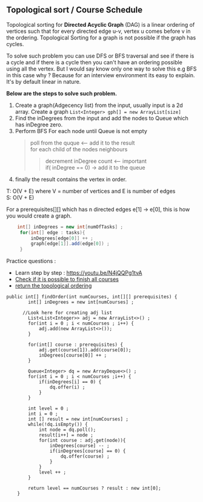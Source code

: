 ## Topological sort / Course Schedule

Topological sorting for **Directed Acyclic Graph** (DAG) is a linear ordering of vertices such that for 
every directed edge u-v, vertex u comes before v in the ordering. 
Topological Sorting for a graph is not possible if the graph has cycles.

To solve such problem you can use DFS or BFS traversal and see if there is a cycle and
if there is a cycle then you can't have an ordering possible using all the vertex.
But I would say know only one way to solve this e.g BFS in this case why ? 
Because for an interview environment its easy to explain. It's by default linear in nature.

**Below are the steps to solve such problem.**

1. Create a graph(Adgecency list) from the input, usually input is a 2d array. Create a graph `List<Integer> gph[] = new ArrayList[size]`
2. Find the inDegrees from the input and add the nodes to Queue which has inDegree zero.
3. Perform BFS For each node until Queue is not empty 
      > poll from the quque <-- add it to the result  
      > for each child of the nodes neighbours  
      >> decrement inDegree count <-- important  
      >> if( inDegree == 0) -> add it to the queue
4. finally the result contains the vertex in order.

T: O(V + E) where V = number of vertices and E is number of edges  
S: O(V + E)

For a prerequisites[][] which has n directed edges e[1] -> e[0], this is how you would create a graph.

```java
    int[] inDegrees = new int[numOfTasks] ;
     for(int[] edge : tasks){
         inDegrees[edge[0]] ++ ;
         graph[edge[1]].add(edge[0]) ;
     }
```
Practice questions :
* Learn step by step : https://youtu.be/N4jQQPg1tvA
* [Check if it is possible to finish all courses](https://leetcode.com/problems/course-schedule)
* [return the topological ordering](https://leetcode.com/problems/course-schedule-ii)

```
public int[] findOrder(int numCourses, int[][] prerequisites) {
        int[] inDegrees = new int[numCourses] ;

      //Look here for creating adj list
        List<List<Integer>> adj = new ArrayList<>() ;
        for(int i = 0 ; i < numCourses ; i++) {
            adj.add(new ArrayList<>());
        }

        for(int[] course : prerequisites) {
            adj.get(course[1]).add(course[0]);
            inDegrees[course[0]] ++ ;
        }

        Queue<Integer> dq = new ArrayDeque<>() ;
        for(int i = 0 ; i < numCourses ;i++) {
            if(inDegrees[i] == 0) {
                dq.offer(i) ;
            }
        }

        int level = 0 ;
        int i = 0 ;
        int [] result = new int[numCourses] ;
        while(!dq.isEmpty()) {
            int node = dq.poll();
            result[i++] = node ; 
            for(int course : adj.get(node)){
                inDegrees[course] -- ;
                if(inDegrees[course] == 0) {
                    dq.offer(course) ;
                }
            }
            level ++ ;
        }

        return level == numCourses ? result : new int[0];
    }
```

